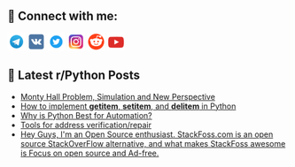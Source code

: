 ## 🔎 Connect with me:
[<img src="https://github.com/bullbesh/bullbesh/blob/main/images/Telegram.png" width="32" height="32" />](https://t.me/bullbesh)
[<img src="https://github.com/bullbesh/bullbesh/blob/main/images/VK.png" width="32" height="32" />](https://vk.com/bullbesh)
[<img src="https://github.com/bullbesh/bullbesh/blob/main/images/Twitter.png" width="32" height="32" />](https://twitter.com/bullbesh1)
[<img src="https://github.com/bullbesh/bullbesh/blob/main/images/Instagram.png" width="32" height="32" />](https://www.instagram.com/bullbesh)
[<img src="https://github.com/bullbesh/bullbesh/blob/main/images/Reddit.png" width="32" height="32" />](https://www.reddit.com/user/bullbesh)
[<img src="https://github.com/bullbesh/bullbesh/blob/main/images/YouTube.png" width="32" height="32" />](https://www.youtube.com/channel/UCtfjRs6uzgq5mfm8S06WTcg)

## 📕 Latest r/Python Posts
<!-- BLOG-POST-LIST:START -->
- [Monty Hall Problem, Simulation and New Perspective](https://www.reddit.com/r/Python/comments/11zi407/monty_hall_problem_simulation_and_new_perspective/)
- [How to implement __getitem__, __setitem__, and __delitem__ in Python](https://www.reddit.com/r/Python/comments/11zhvhq/how_to_implement_getitem_setitem_and_delitem_in/)
- [Why is Python Best for Automation?](https://www.reddit.com/r/Python/comments/11zgrg4/why_is_python_best_for_automation/)
- [Tools for address verification/repair](https://www.reddit.com/r/Python/comments/11zepzq/tools_for_address_verificationrepair/)
- [Hey Guys, I&#39;m an Open Source enthusiast. StackFoss.com is an open source StackOverFlow alternative, and what makes StackFoss awesome is Focus on open source and Ad-free.](https://www.reddit.com/r/Python/comments/11zb27l/hey_guys_im_an_open_source_enthusiast/)
<!-- BLOG-POST-LIST:END -->
